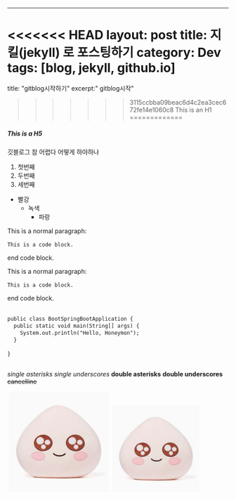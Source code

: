 ---
<<<<<<< HEAD
layout: post
title: 지킬(jekyll) 로 포스팅하기
category: Dev
tags: [blog, jekyll, github.io]
=======
title: "gitblog시작하기"
excerpt:" gitblog시작"

>>>>>>> 3115ccbba09beac6d4c2ea3cec672fe14e1060c8
This is an H1
=============

##### This is a H5

깃블로그 참 어렵다
어떻게 하야하나

1. 첫번째
2. 두번째
3. 세번째

* 빨강
  * 녹색
    * 파랑

This is a normal paragraph:

    This is a code block.
    
end code block.

This is a normal paragraph:

    This is a code block.
end code block.

<pre>
<code>
public class BootSpringBootApplication {
  public static void main(String[] args) {
    System.out.println("Hello, Honeymon");
  }

}
</code>
</pre>


*single asterisks*
_single underscores_
**double asterisks**
__double underscores__
~~cancelline~~

![Alt text](../imgs/apeach_1.jpg "Apeach")
<img src="../imgs/apeach_1.jpg" width="40%" height="30%"></img>